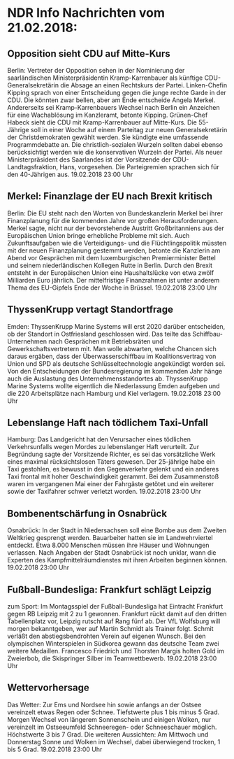 # NDR Info Nachrichten vom 21.02.2018:


## Opposition sieht CDU auf Mitte-Kurs
Berlin: Vertreter der Opposition sehen in der Nominierung der saarländischen Ministerpräsidentin Kramp-Karrenbauer als künftige CDU-Generalsekretärin die Absage an einen Rechtskurs der Partei. Linken-Chefin Kipping sprach von einer Entscheidung gegen die junge rechte Garde in der CDU. Die könnten zwar bellen, aber am Ende entscheide Angela Merkel. Andererseits sei Kramp-Karrenbauers Wechsel nach Berlin ein Anzeichen für eine Wachablösung im Kanzleramt, betonte Kipping. Grünen-Chef Habeck sieht die CDU mit Kramp-Karrenbauer auf Mitte-Kurs. Die 55-Jährige soll in einer Woche auf einem Parteitag zur neuen Generalsekretärin der Christdemokraten gewählt werden. Sie kündigte eine umfassende Programmdebatte an. Die christlich-sozialen Wurzeln sollten dabei ebenso berücksichtigt werden wie die konservativen Wurzeln der Partei. Als neuer Ministerpräsident des Saarlandes ist der Vorsitzende der CDU-Landtagsfraktion, Hans, vorgesehen. Die Parteigremien sprachen sich für den 40-Jährigen aus. 19.02.2018 23:00 Uhr 

## Merkel: Finanzlage der EU nach Brexit kritisch
Berlin: Die EU steht nach den Worten von Bundeskanzlerin Merkel bei ihrer Finanzplanung für die kommenden Jahre vor großen Herausforderungen. Merkel sagte, nicht nur der bevorstehende Austritt Großbritanniens aus der Europäischen Union bringe erhebliche Probleme mit sich. Auch Zukunftsaufgaben wie die Verteidigungs- und die Flüchtlingspolitik müssten mit der neuen Finanzplanung gestemmt werden, betonte die Kanzlerin am Abend vor Gesprächen mit dem luxemburgischen Premierminister Bettel und seinem niederländischen Kollegen Rutte in Berlin. Durch den Brexit entsteht in der Europäischen Union eine Haushaltslücke von etwa zwölf Milliarden Euro jährlich. Der mittelfristige Finanzrahmen ist unter anderem Thema des EU-Gipfels Ende der Woche in Brüssel. 19.02.2018 23:00 Uhr 

## ThyssenKrupp vertagt Standortfrage
Emden:	ThyssenKrupp Marine Systems will erst 2020 darüber entscheiden, ob der Standort in Ostfriesland geschlossen wird. Das teilte das Schiffbau-Unternehmen nach Gesprächen mit Betriebsräten und Gewerkschaftsvertretern mit. Man wolle abwarten, welche Chancen sich daraus ergäben, dass der Überwasserschiffbau im Koalitionsvertrag von Union und SPD als deutsche Schlüsseltechnologie angekündigt worden sei. Von den Entscheidungen der Bundesregierung im kommenden Jahr hänge auch die Auslastung des Unternehmensstandortes ab. ThyssenKrupp Marine Systems wollte eigentlich die Niederlassung Emden aufgeben und die 220 Arbeitsplätze nach Hamburg und Kiel verlagern. 19.02.2018 23:00 Uhr 

## Lebenslange Haft nach tödlichem Taxi-Unfall
Hamburg: Das Landgericht hat den Verursacher eines tödlichen Verkehrsunfalls wegen Mordes zu lebenslanger Haft verurteilt. Zur Begründung sagte der Vorsitzende Richter, es sei das vorsätzliche Werk eines maximal rücksichtslosen Täters gewesen. Der 25-jährige habe ein Taxi gestohlen, es bewusst in den Gegenverkehr gelenkt und ein anderes Taxi frontal mit hoher Geschwindigkeit gerammt. Bei dem Zusammenstoß waren im vergangenen Mai einer der Fahrgäste getötet und ein weiterer sowie der Taxifahrer schwer verletzt worden. 19.02.2018 23:00 Uhr 

## Bombenentschärfung in Osnabrück
Osnabrück: In der Stadt in Niedersachsen soll eine Bombe aus dem Zweiten Weltkrieg gesprengt werden. Bauarbeiter hatten sie im Landwehrviertel entdeckt. Etwa 8.000 Menschen müssen ihre Häuser und Wohnungen verlassen. Nach Angaben der Stadt Osnabrück ist noch unklar, wann die Experten des Kampfmittelräumdienstes mit ihren Arbeiten beginnen können. 19.02.2018 23:00 Uhr 

## Fußball-Bundesliga: Frankfurt schlägt Leipzig
zum Sport: Im Montagsspiel der Fußball-Bundesliga hat Eintracht Frankfurt gegen RB Leipzig mit 2 zu 1 gewonnen. Frankfurt rückt damit auf den dritten Tabellenplatz vor, Leipzig rutscht auf Rang fünf ab. Der VfL Wolfsburg will morgen bekanntgeben, wer auf Martin Schmidt als Trainer folgt. Schmit verläßt den abstiegsbendrohten Verein auf eigenen Wunsch. Bei den olympischen Winterspielen in Südkorea gewann das deutsche Team zwei weitere Medaillen. Francesco Friedrich und Thorsten Margis holten Gold im Zweierbob, die Skispringer Silber im Teamwettbewerb. 19.02.2018 23:00 Uhr 

## Wettervorhersage
Das Wetter:
Zur Ems und Nordsee hin sowie anfangs an der Ostsee vereinzelt etwas Regen oder Schnee. Tiefstwerte plus 1 bis minus 5 Grad. Morgen Wechsel von längerem Sonnenschein und einigen Wolken, nur vereinzelt im Ostseeumfeld Schneeregen- oder Schneeschauer möglich. Höchstwerte 3 bis 7 Grad. Die weiteren Aussichten: Am Mittwoch und Donnerstag Sonne und Wolken im Wechsel, dabei überwiegend trocken, 1 bis 5 Grad. 19.02.2018 23:00 Uhr 
